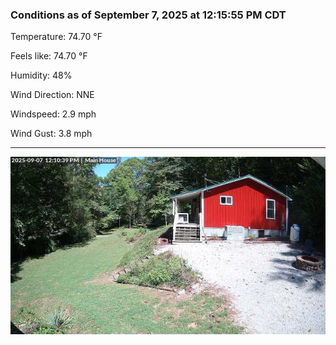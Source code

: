 ### Conditions as of September 7, 2025 at 12:15:55 PM CDT 

Temperature: 74.70 &deg;F

Feels like: 74.70 &deg;F

Humidity: 48%

Wind Direction: NNE

Windspeed: 2.9 mph

Wind Gust: 3.8 mph

---

<img src="./images/latest.jpeg"/>

